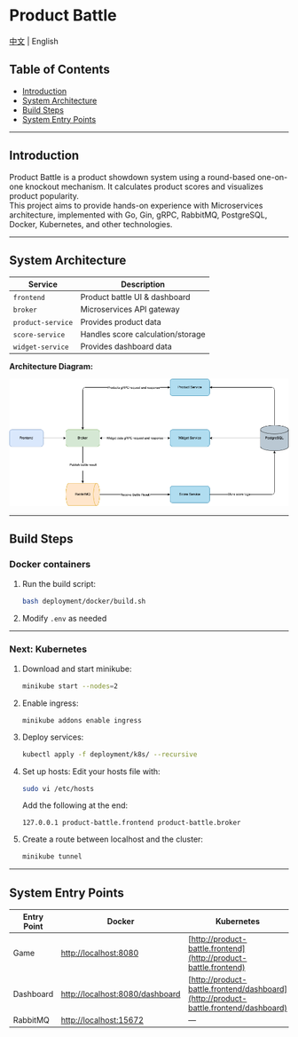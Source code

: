 # Product Battle

[中文](./README-ZHTW.md) | English

## Table of Contents
- [Introduction](#introduction)
- [System Architecture](#system-architecture)
- [Build Steps](#build-steps)
- [System Entry Points](#system-entry-points)

---

## Introduction

Product Battle is a product showdown system using a round-based one-on-one knockout mechanism. It calculates product scores and visualizes product popularity.\
This project aims to provide hands-on experience with Microservices architecture, implemented with Go, Gin, gRPC, RabbitMQ, PostgreSQL, Docker, Kubernetes, and other technologies.

---

## System Architecture

| Service            | Description                        |
|--------------------|------------------------------------|
| `frontend`         | Product battle UI & dashboard      |
| `broker`           | Microservices API gateway          |
| `product-service`  | Provides product data              |
| `score-service`    | Handles score calculation/storage  |
| `widget-service`   | Provides dashboard data            |

**Architecture Diagram:**

![Architecture Diagram](system.drawio.png)

---

## Build Steps

### Docker containers

1. Run the build script:
   ```bash
   bash deployment/docker/build.sh
   ```
2. Modify `.env` as needed

---

### Next: Kubernetes

1. Download and start minikube:
   ```bash
   minikube start --nodes=2
   ```
2. Enable ingress:
   ```
   minikube addons enable ingress
   ```
3. Deploy services:
   ```bash
   kubectl apply -f deployment/k8s/ --recursive
   ```
4. Set up hosts:
   Edit your hosts file with:
   ```bash
   sudo vi /etc/hosts
   ```
   Add the following at the end:
   ```
   127.0.0.1 product-battle.frontend product-battle.broker
   ```

5. Create a route between localhost and the cluster:
   ```bash
   minikube tunnel
   ```

---

## System Entry Points

| Entry Point| Docker| Kubernetes|
|--------------|--------------------------------------------------------------------|----------------------------------------------|
| Game         | [http://localhost:8080](http://localhost:8080)                     | [http://product-battle.frontend](http://product-battle.frontend) |
| Dashboard    | [http://localhost:8080/dashboard](http://localhost:8080/dashboard) | [http://product-battle.frontend/dashboard](http://product-battle.frontend/dashboard) |
| RabbitMQ     | [http://localhost:15672](http://localhost:15672)                   | — |